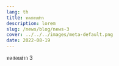 ```yaml
---
lang: th
title: ทดสอบข่าว
description: lorem
slug: /news/blog/news-3
cover: ../../../images/meta-default.png
date: 2022-08-19
---
```


ทดสอบข่าว 3
